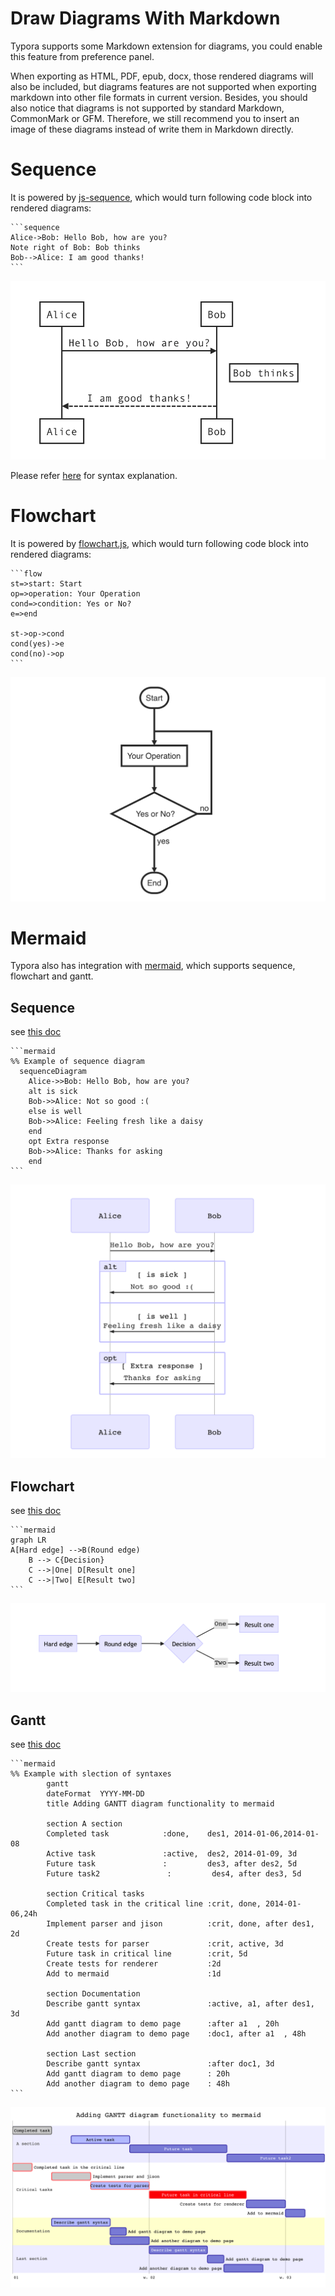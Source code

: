 # Draw Diagrams With Markdown

Typora supports some Markdown extension for diagrams, you could enable this feature from preference panel. 

When exporting as HTML, PDF, epub, docx, those rendered diagrams will also be included, but diagrams features are not supported when exporting markdown into other file formats in current version. Besides, you should also notice that diagrams is not supported by standard Markdown, CommonMark or GFM. Therefore, we still recommend you to insert an image of these diagrams instead of write them in Markdown directly.

# Sequence

It is powered by [js-sequence](https://bramp.github.io/js-sequence-diagrams/), which would turn following code block into rendered diagrams:

~~~gfm
​```sequence
Alice->Bob: Hello Bob, how are you?
Note right of Bob: Bob thinks
Bob-->Alice: I am good thanks!
​```
~~~

![Snip20160816_1](img/Snip20160816_1.png)

Please refer [here](https://bramp.github.io/js-sequence-diagrams/#syntax) for syntax explanation.

# Flowchart

It is powered by [flowchart.js](http://flowchart.js.org/), which would turn following code block into rendered diagrams:

~~~gfm
​```flow
st=>start: Start
op=>operation: Your Operation
cond=>condition: Yes or No?
e=>end

st->op->cond
cond(yes)->e
cond(no)->op
​```
~~~

![Snip20160816_2](img/Snip20160816_2.png)

# Mermaid

Typora also has integration with [mermaid](https://knsv.github.io/mermaid/#mermaid), which supports sequence, flowchart and gantt.

## Sequence

see [this doc](https://knsv.github.io/mermaid/#sequence-diagrams)

~~~gfm
​```mermaid
%% Example of sequence diagram
  sequenceDiagram
    Alice->>Bob: Hello Bob, how are you?
    alt is sick
    Bob->>Alice: Not so good :(
    else is well
    Bob->>Alice: Feeling fresh like a daisy
    end
    opt Extra response
    Bob->>Alice: Thanks for asking
    end
​```
~~~

![Snip20160816_3](img/Snip20160816_3.png)

## Flowchart

see [this doc](https://knsv.github.io/mermaid/#flowcharts-basic-syntax)

~~~gfm
​```mermaid
graph LR
A[Hard edge] -->B(Round edge)
    B --> C{Decision}
    C -->|One| D[Result one]
    C -->|Two| E[Result two]
​```
~~~

![Snip20160816_4](img/Snip20160816_4.png)

## Gantt

see [this doc](https://knsv.github.io/mermaid/#gant-diagrams)

~~~gfm
​```mermaid
%% Example with slection of syntaxes
        gantt
        dateFormat  YYYY-MM-DD
        title Adding GANTT diagram functionality to mermaid

        section A section
        Completed task            :done,    des1, 2014-01-06,2014-01-08
        Active task               :active,  des2, 2014-01-09, 3d
        Future task               :         des3, after des2, 5d
        Future task2               :         des4, after des3, 5d

        section Critical tasks
        Completed task in the critical line :crit, done, 2014-01-06,24h
        Implement parser and jison          :crit, done, after des1, 2d
        Create tests for parser             :crit, active, 3d
        Future task in critical line        :crit, 5d
        Create tests for renderer           :2d
        Add to mermaid                      :1d

        section Documentation
        Describe gantt syntax               :active, a1, after des1, 3d
        Add gantt diagram to demo page      :after a1  , 20h
        Add another diagram to demo page    :doc1, after a1  , 48h

        section Last section
        Describe gantt syntax               :after doc1, 3d
        Add gantt diagram to demo page      : 20h
        Add another diagram to demo page    : 48h
​```
~~~

![Snip20160816_5](img/Snip20160816_5.png)

